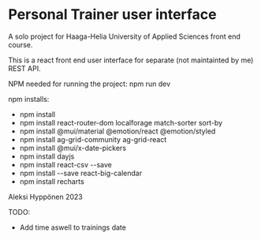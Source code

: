# Personal Trainer user interface

A solo project for Haaga-Helia University of Applied Sciences front end course.

This is a react front end user interface for separate (not maintainted by me) REST API.

NPM needed for running the project:
npm run dev

npm installs:
- npm install
- npm install react-router-dom localforage match-sorter sort-by
- npm install @mui/material @emotion/react @emotion/styled
- npm install ag-grid-community ag-grid-react
- npm install @mui/x-date-pickers
- npm install dayjs
- npm install react-csv --save
- npm install --save react-big-calendar
- npm install recharts
<!-- - npm install gh-pages --save-dev -->

Aleksi Hyppönen 2023

TODO:
- Add time aswell to trainings date